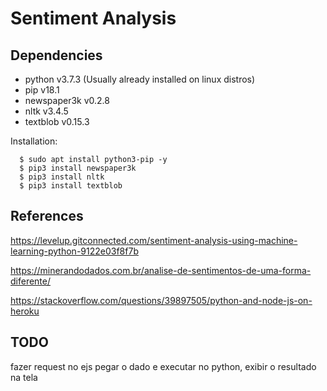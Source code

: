# Sentiment Analysis

## Dependencies

- python v3.7.3 (Usually already installed on linux distros)
- pip v18.1
- newspaper3k v0.2.8
- nltk v3.4.5
- textblob v0.15.3

Installation:

```
  $ sudo apt install python3-pip -y
  $ pip3 install newspaper3k
  $ pip3 install nltk
  $ pip3 install textblob
```


## References

https://levelup.gitconnected.com/sentiment-analysis-using-machine-learning-python-9122e03f8f7b

https://minerandodados.com.br/analise-de-sentimentos-de-uma-forma-diferente/

https://stackoverflow.com/questions/39897505/python-and-node-js-on-heroku


## TODO

fazer request no ejs pegar o dado e executar no python, exibir o resultado na tela